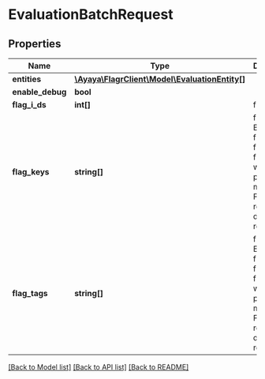 # EvaluationBatchRequest

## Properties
Name | Type | Description | Notes
------------ | ------------- | ------------- | -------------
**entities** | [**\Ayaya\FlagrClient\Model\EvaluationEntity[]**](EvaluationEntity.md) |  | 
**enable_debug** | **bool** |  | [optional] 
**flag_i_ds** | **int[]** | flagIDs | [optional] 
**flag_keys** | **string[]** | flagKeys. Either flagIDs, flagKeys or flagTags works. If pass in multiples, Flagr may return duplicate results. | [optional] 
**flag_tags** | **string[]** | flagTags. Either flagIDs, flagKeys or flagTags works. If pass in multiples, Flagr may return duplicate results. | [optional] 

[[Back to Model list]](../../README.md#documentation-for-models) [[Back to API list]](../../README.md#documentation-for-api-endpoints) [[Back to README]](../../README.md)

